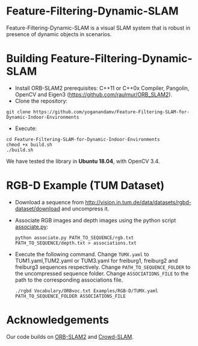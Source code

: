 # Feature-Filtering-Dynamic-SLAM

Feature-Filtering-Dynamic-SLAM is a visual SLAM system that is robust in presence of dynamic objects in scenarios.
     
# Building Feature-Filtering-Dynamic-SLAM
- Install ORB-SLAM2 prerequisites: C++11 or C++0x Compiler, Pangolin, OpenCV and Eigen3  (https://github.com/raulmur/ORB_SLAM2).
- Clone the repository:
```
git clone https://github.com/yoganandamv/Feature-Filtering-SLAM-for-Dynamic-Indoor-Environments
```
- Execute:
```
cd Feature-Filtering-SLAM-for-Dynamic-Indoor-Environments
chmod +x build.sh
./build.sh
```

We have tested the library in **Ubuntu 18.04**, with OpenCV 3.4.

# RGB-D Example (TUM Dataset)

- Download a sequence from http://vision.in.tum.de/data/datasets/rgbd-dataset/download and uncompress it.

- Associate RGB images and depth images using the python script [associate.py](http://vision.in.tum.de/data/datasets/rgbd-dataset/tools):

  ```
  python associate.py PATH_TO_SEQUENCE/rgb.txt PATH_TO_SEQUENCE/depth.txt > associations.txt
  ```
- Execute the following command. Change `TUMX.yaml` to TUM1.yaml,TUM2.yaml or TUM3.yaml for freiburg1, freiburg2 and freiburg3 sequences respectively. Change `PATH_TO_SEQUENCE_FOLDER` to the uncompressed sequence folder. Change `ASSOCIATIONS_FILE` to the path to the corresponding associations file.

  ```
  ./rgbd Vocabulary/ORBvoc.txt Examples/RGB-D/TUMX.yaml PATH_TO_SEQUENCE_FOLDER ASSOCIATIONS_FILE
  ```

# Acknowledgements
Our code builds on [ORB-SLAM2](https://github.com/raulmur/ORB_SLAM2) and [Crowd-SLAM](https://github.com/yoganandamv/Feature-Filtering-SLAM-for-Dynamic-Indoor-Environments/).
